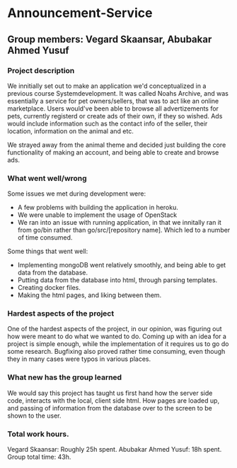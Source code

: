 # Announcement-Service
## Group members: Vegard Skaansar, Abubakar Ahmed Yusuf

### Project description
We innitially set out to make an application we'd conceptualized in a previous course Systemdevelopment.
It was called Noahs Archive, and was essentially a service for pet owners/sellers, that was to act like an online marketplace.
Users would've been able to browse all advertizements for pets, currently registerd or create ads of their own, if they so wished.
Ads would include information such as the contact info of the seller, their location, information on the animal and etc.

We strayed away from the animal theme and decided just building the core functionality of making an account, and being able to create and browse ads.

### What went well/wrong
Some issues we met during development were:
- A few problems with building the application in heroku.
- We were unable to implement the usage of OpenStack
- We ran into an issue with running application, in that we innitally ran it from go/bin rather than go/src/[repository name]. Which led to a number of time consumed.

Some things that went well:
- Implementing mongoDB went relatively smoothly, and being able to get data from the database.
- Putting data from the database into html, through parsing templates.
- Creating docker files.
- Making the html pages, and liking between them.


### Hardest aspects of the project
One of the hardest aspects of the project, in our opinion, was figuring out how were meant to do what we wanted to do.
Coming up with an idea for a project is simple enough, while the implementation of it requires us to go do some research.
Bugfixing also proved rather time consuming, even though they in many cases were typos in various places.

### What new has the group learned
We would say this project has taught us first hand how the server side code, interacts with the local, client side html.
How pages are loaded up, and passing of information from the database over to the screen to be shown to the user.


### Total work hours.

Vegard Skaansar: Roughly 25h spent.
Abubakar Ahmed Yusuf: 18h spent.
Group total time: 43h.